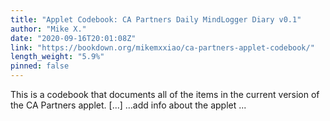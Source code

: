 ```yaml
---
title: "Applet Codebook: CA Partners Daily MindLogger Diary v0.1"
author: "Mike X."
date: "2020-09-16T20:01:08Z"
link: "https://bookdown.org/mikemxxiao/ca-partners-applet-codebook/"
length_weight: "5.9%"
pinned: false
---
```


This is a codebook that documents all of the items in the current version of the CA Partners applet. [...] …add info about the applet ...
